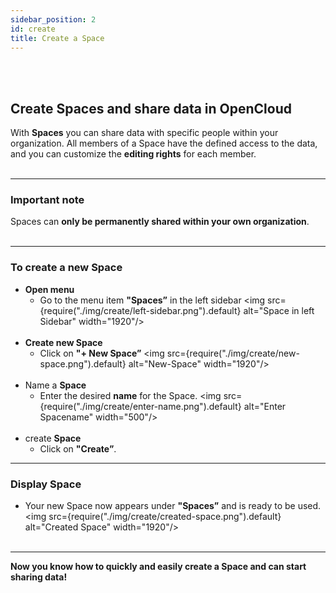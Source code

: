 ```yaml
---
sidebar_position: 2
id: create
title: Create a Space
---
```


<br/><br/>

## Create Spaces and share data in OpenCloud

With **Spaces** you can share data with specific people within your organization. All members of a Space have the
defined access to the data, and you can customize the **editing rights** for each member. <br/><br/>

---

### Important note

Spaces can **only be permanently shared within your own organization**. <br/><br/>

---

### To create a new Space

- **Open menu**
  - Go to the menu item **"Spaces”** in the left sidebar <img src={require("./img/create/left-sidebar.png").default}
    alt="Space in left Sidebar" width="1920"/> <br/><br/>
- **Create new Space**
  - Click on **"+ New Space”** <img src={require("./img/create/new-space.png").default} alt="New-Space" width="1920"/>
    <br/><br/>
- Name a **Space**
  - Enter the desired **name** for the Space. <img src={require("./img/create/enter-name.png").default} alt="Enter
    Spacename" width="500"/> <br/><br/>
- create **Space**
  - Click on **"Create”**.

---

### Display Space

- Your new Space now appears under **"Spaces”** and is ready to be used. <img
  src={require("./img/create/created-space.png").default} alt="Created Space" width="1920"/> <br/><br/>

---

**Now you know how to quickly and easily create a Space and can start sharing data!**
